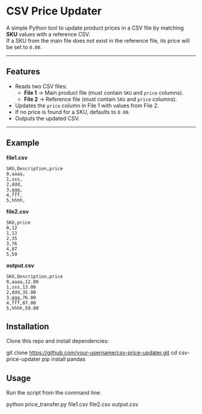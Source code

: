 # CSV Price Updater

A simple Python tool to update product prices in a CSV file by matching **SKU** values with a reference CSV.  
If a SKU from the main file does not exist in the reference file, its price will be set to `0.00`.

---

## Features

- Reads two CSV files:
  - **File 1** → Main product file (must contain `SKU` and `price` columns).
  - **File 2** → Reference file (must contain `SKU` and `price` columns).
- Updates the `price` column in File 1 with values from File 2.
- If no price is found for a SKU, defaults to `0.00`.
- Outputs the updated CSV.

---

## Example

**file1.csv**
```
SKU,Description,price
0,aaaa,
1,sss,
2,ddd,
3,ggg,
4,fff,
5,hhhh,
```
**file2.csv**
```
SKU,price
0,12
1,13
2,35
3,76
4,87
5,59
```
**output.csv**
```
SKU,Description,price
0,aaaa,12.00
1,sss,13.00
2,ddd,35.00
3,ggg,76.00
4,fff,87.00
5,hhhh,59.00

```
## Installation

Clone this repo and install dependencies:

git clone https://github.com/your-username/csv-price-updater.git
cd csv-price-updater
pip install pandas

## Usage

Run the script from the command line:

python price_transfer.py file1.csv file2.csv output.csv




